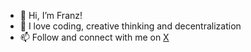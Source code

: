- 👋 Hi, I’m Franz!
- 👀 I love coding, creative thinking and decentralization
- 📫 Follow and connect with me on [X](https://x.com/qfranznana)
 

<!---
FranzQ/FranzQ is a ✨ special ✨ repository because its `README.md` (this file) appears on your GitHub profile.
You can click the Preview link to take a look at your changes.
--->
